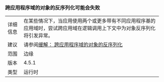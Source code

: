 ### <a name="deserialization-of-objects-across-appdomains-can-fail"></a>跨应用程序域的对象的反序列化可能会失败

|   |   |
|---|---|
|详细信息|在某些情况下，当应用使用两个或更多带有不同应用程序基的应用域时，尝试跨应用域在逻辑调用上下文中为对象反序列化将引发异常。|
|建议|请参阅[缓解： 跨应用程序域的对象的反序列化](~/docs/framework/migration-guide/mitigation-deserialization-of-objects-across-app-domains.md)|
|范围|边缘|
|版本|4.5.1|
|类型|运行时|

